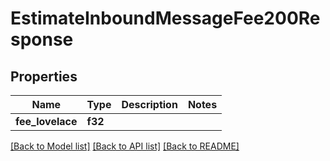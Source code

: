 # EstimateInboundMessageFee200Response

## Properties

Name | Type | Description | Notes
------------ | ------------- | ------------- | -------------
**fee_lovelace** | **f32** |  | 

[[Back to Model list]](../README.md#documentation-for-models) [[Back to API list]](../README.md#documentation-for-api-endpoints) [[Back to README]](../README.md)


